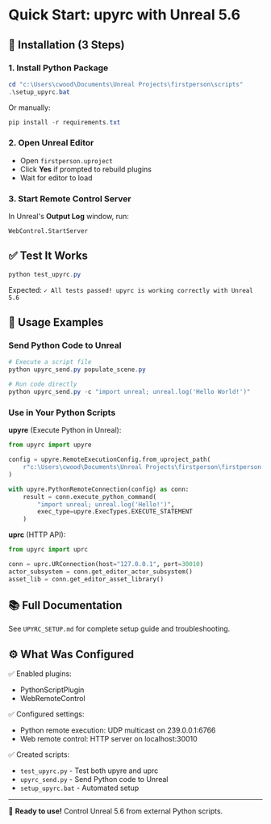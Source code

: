 # Quick Start: upyrc with Unreal 5.6

## 🚀 Installation (3 Steps)

### 1. Install Python Package
```powershell
cd "c:\Users\cwood\Documents\Unreal Projects\firstperson\scripts"
.\setup_upyrc.bat
```

Or manually:
```powershell
pip install -r requirements.txt
```

### 2. Open Unreal Editor
- Open `firstperson.uproject`
- Click **Yes** if prompted to rebuild plugins
- Wait for editor to load

### 3. Start Remote Control Server
In Unreal's **Output Log** window, run:
```
WebControl.StartServer
```

## ✅ Test It Works
```powershell
python test_upyrc.py
```

Expected: `✓ All tests passed! upyrc is working correctly with Unreal 5.6`

## 📝 Usage Examples

### Send Python Code to Unreal
```powershell
# Execute a script file
python upyrc_send.py populate_scene.py

# Run code directly
python upyrc_send.py -c "import unreal; unreal.log('Hello World!')"
```

### Use in Your Python Scripts

**upyre** (Execute Python in Unreal):
```python
from upyrc import upyre

config = upyre.RemoteExecutionConfig.from_uproject_path(
    r"c:\Users\cwood\Documents\Unreal Projects\firstperson\firstperson.uproject"
)

with upyre.PythonRemoteConnection(config) as conn:
    result = conn.execute_python_command(
        "import unreal; unreal.log('Hello!')",
        exec_type=upyre.ExecTypes.EXECUTE_STATEMENT
    )
```

**uprc** (HTTP API):
```python
from upyrc import uprc

conn = uprc.URConnection(host="127.0.0.1", port=30010)
actor_subsystem = conn.get_editor_actor_subsystem()
asset_lib = conn.get_editor_asset_library()
```

## 📚 Full Documentation
See `UPYRC_SETUP.md` for complete setup guide and troubleshooting.

## ⚙️ What Was Configured

✅ Enabled plugins:
  - PythonScriptPlugin
  - WebRemoteControl

✅ Configured settings:
  - Python remote execution: UDP multicast on 239.0.0.1:6766
  - Web remote control: HTTP server on localhost:30010

✅ Created scripts:
  - `test_upyrc.py` - Test both upyre and uprc
  - `upyrc_send.py` - Send Python code to Unreal
  - `setup_upyrc.bat` - Automated setup

---
🎯 **Ready to use!** Control Unreal 5.6 from external Python scripts.
